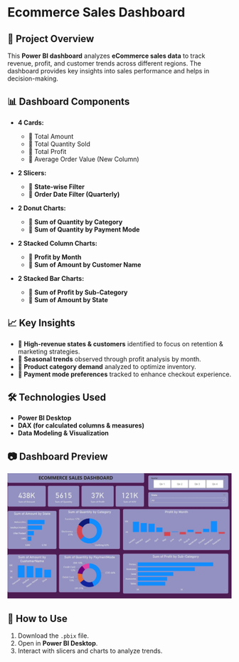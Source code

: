 # Ecommerce Sales Dashboard  

## 📌 Project Overview  
This **Power BI dashboard** analyzes **eCommerce sales data** to track revenue, profit, and customer trends across different regions. The dashboard provides key insights into sales performance and helps in decision-making.  


## 📊 Dashboard Components  
- **4 Cards:**  
  - 📌 Total Amount  
  - 📌 Total Quantity Sold  
  - 📌 Total Profit  
  - 📌 Average Order Value (New Column)  

- **2 Slicers:**  
  - 📌 **State-wise Filter**  
  - 📌 **Order Date Filter (Quarterly)**  

- **2 Donut Charts:**  
  - 📌 **Sum of Quantity by Category**  
  - 📌 **Sum of Quantity by Payment Mode**  

- **2 Stacked Column Charts:**  
  - 📌 **Profit by Month**  
  - 📌 **Sum of Amount by Customer Name**  

- **2 Stacked Bar Charts:**  
  - 📌 **Sum of Profit by Sub-Category**  
  - 📌 **Sum of Amount by State**  

## 📈 Key Insights  
- 📌 **High-revenue states & customers** identified to focus on retention & marketing strategies.  
- 📌 **Seasonal trends** observed through profit analysis by month.  
- 📌 **Product category demand** analyzed to optimize inventory.  
- 📌 **Payment mode preferences** tracked to enhance checkout experience.  

## 🛠️ Technologies Used  
- **Power BI Desktop**  
- **DAX (for calculated columns & measures)**  
- **Data Modeling & Visualization**  

## 📷 Dashboard Preview  
![Ecommerce Sales Dashboard](https://raw.githubusercontent.com/Poojaalluri/Ecommerce_Sales_dashboard/main/ECOMMERCE_SALES_DASHBOARD.jpg)


## 🚀 How to Use  
1. Download the `.pbix` file.  
2. Open in **Power BI Desktop**.  
3. Interact with slicers and charts to analyze trends.  



